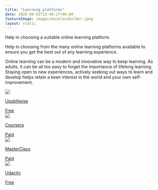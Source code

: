 ```yaml
---
title: "Learning platforms"
date: 2020-09-01T12:49:27+06:00
featureImage: images/ma/placeholder.jpeg
layout: static
---
```


Help in choosing a suitable online learning platform.

Help in choosing from the many online learning platforms available to ensure you get the best out of any learning experience.

Online learning can be a modern and innovative way to keep learning. As adults, it can be all too easy to forget the importance of lifelong learning. Staying open to new experiences, actively seeking out ways to learn and develop helps retain a keen interest in the world and your own self-improvement.

<a class="ma-link" href="https://upskillwise.com/online-learning-platforms/"><div class="ma-card ma-card-Learning"><div class="ma-icon"><img src ="/images/Icon-check - learning - opacity.svg"/></div><div class="ma-name"><p>Upskillwise</p></div><div class="ma-paid-text"><span>Free</span></div></div></a><a class="ma-link" href="https://www.coursera.org/"><div class="ma-card ma-card-Learning"><div class="ma-icon"><img src ="/images/Icon-pound - learning - opacity.svg"/></div><div class="ma-name"><p>Coursera</p></div><div class="ma-paid-text"><span>Paid</span></div></div></a><a class="ma-link" href="https://www.masterclass.com/"><div class="ma-card ma-card-Learning"><div class="ma-icon"><img src ="/images/Icon-pound - learning - opacity.svg"/></div><div class="ma-name"><p>MasterClass</p></div><div class="ma-paid-text"><span>Paid</span></div></div></a><a class="ma-link" href="https://www.udacity.com/"><div class="ma-card ma-card-Learning"><div class="ma-icon"><img src ="/images/Icon-check - learning - opacity.svg"/></div><div class="ma-name"><p>Udacity</p></div><div class="ma-paid-text"><span>Free</span></div></div></a>  

<br/><br/>







